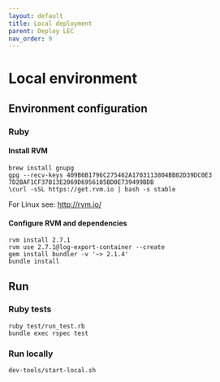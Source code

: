 ```yaml
---
layout: default
title: Local deployment
parent: Deploy LEC
nav_order: 9
---
```

# Local environment

## Environment configuration

### Ruby

#### Install RVM
```
brew install gnupg
gpg --recv-keys 409B6B1796C275462A1703113804BB82D39DC0E3 7D2BAF1CF37B13E2069D6956105BD0E739499BDB
\curl -sSL https://get.rvm.io | bash -s stable
```
For Linux see: http://rvm.io/

#### Configure RVM and dependencies
```
rvm install 2.7.1
rvm use 2.7.1@log-export-container --create
gem install bundler -v '~> 2.1.4'
bundle install
```

## Run

### Ruby tests
```
ruby test/run_test.rb
bundle exec rspec test
```

### Run locally
```
dev-tools/start-local.sh
```
